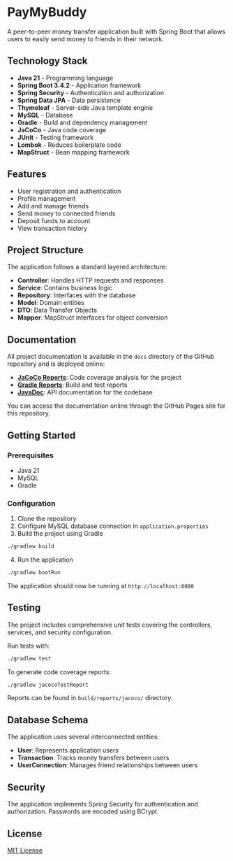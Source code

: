 # PayMyBuddy

A peer-to-peer money transfer application built with Spring Boot that allows users to easily send money to friends in their network.

## Technology Stack

- **Java 21** - Programming language
- **Spring Boot 3.4.2** - Application framework
- **Spring Security** - Authentication and authorization
- **Spring Data JPA** - Data persistence
- **Thymeleaf** - Server-side Java template engine
- **MySQL** - Database
- **Gradle** - Build and dependency management
- **JaCoCo** - Java code coverage
- **JUnit** - Testing framework
- **Lombok** - Reduces boilerplate code
- **MapStruct** - Bean mapping framework

## Features

- User registration and authentication
- Profile management
- Add and manage friends
- Send money to connected friends
- Deposit funds to account
- View transaction history

## Project Structure

The application follows a standard layered architecture:

- **Controller**: Handles HTTP requests and responses
- **Service**: Contains business logic
- **Repository**: Interfaces with the database
- **Model**: Domain entities
- **DTO**: Data Transfer Objects
- **Mapper**: MapStruct interfaces for object conversion

## Documentation

All project documentation is available in the `docs` directory of the GitHub repository and is deployed online:

- [**JaCoCo Reports**](https://fraigneau.github.io/Fraigneau-Lucas-P6-java/jacoco/): Code coverage analysis for the project
- [**Gradle Reports**](https://fraigneau.github.io/Fraigneau-Lucas-P6-java/test/): Build and test reports
- [**JavaDoc**](https://fraigneau.github.io/Fraigneau-Lucas-P6-java/javadoc/): API documentation for the codebase

You can access the documentation online through the GitHub Pages site for this repository.

## Getting Started

### Prerequisites

- Java 21
- MySQL
- Gradle

### Configuration

1. Clone the repository
2. Configure MySQL database connection in `application.properties`
3. Build the project using Gradle

```bash
./gradlew build
```

4. Run the application

```bash
./gradlew bootRun
```

The application should now be running at `http://localhost:8080`

## Testing

The project includes comprehensive unit tests covering the controllers, services, and security configuration.

Run tests with:

```bash
./gradlew test
```

To generate code coverage reports:

```bash
./gradlew jacocoTestReport
```

Reports can be found in `build/reports/jacoco/` directory.

## Database Schema

The application uses several interconnected entities:

- **User**: Represents application users
- **Transaction**: Tracks money transfers between users
- **UserConnection**: Manages friend relationships between users

## Security

The application implements Spring Security for authentication and authorization. Passwords are encoded using BCrypt.

## License

[MIT License](LICENSE)